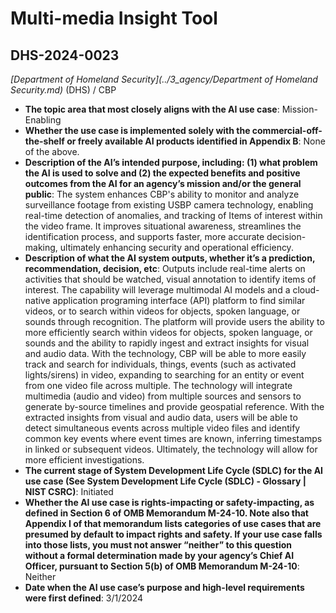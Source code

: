 # Multi-media Insight Tool
## DHS-2024-0023
_[Department of Homeland Security](../3_agency/Department of Homeland Security.md)_ (DHS) / CBP


+ **The topic area that most closely aligns with the AI use case**: Mission-Enabling
+ **Whether the use case is implemented solely with the commercial-off-the-shelf or freely available AI products identified in Appendix B**: None of the above.
+ **Description of the AI’s intended purpose, including: (1) what problem the AI is used to solve and (2) the expected benefits and positive outcomes from the AI for an agency’s mission and/or the general public**: The system enhances CBP's ability to monitor and analyze surveillance footage from existing USBP camera technology, enabling real-time detection of anomalies, and tracking of Items of interest within the video frame. It improves situational awareness, streamlines the identification process, and supports faster, more accurate decision-making, ultimately enhancing security and operational efficiency.
+ **Description of what the AI system outputs, whether it’s a prediction, recommendation, decision, etc**: Outputs include real-time alerts on activities that should be watched, visual annotation to identify items of interest.
The capability will leverage multimodal AI models and a cloud-native application programing interface (API) platform to find similar videos, or to search within videos for objects, spoken language, or sounds through recognition. The platform will provide users the ability to more efficiently search within videos for objects, spoken language, or sounds and the ability to rapidly ingest and extract insights for visual and audio data. With the technology, CBP will be able to more easily track and search for individuals, things, events (such as activated lights/sirens) in video, expanding to searching for an entity or event from one video file across multiple. The technology will integrate multimedia (audio and video) from multiple sources and sensors to generate by-source timelines and provide geospatial reference. With the extracted insights from visual and audio data, users will be able to detect simultaneous events across multiple video files and identify common key events where event times are known, inferring timestamps in linked or subsequent videos. Ultimately, the technology will allow for more efficient investigations. 
+ **The current stage of System Development Life Cycle (SDLC) for the AI use case (See System Development Life Cycle (SDLC) - Glossary | NIST CSRC)**: Initiated
+ **Whether the AI use case is rights-impacting or safety-impacting, as defined in Section 6 of OMB Memorandum M-24-10. Note also that Appendix I of that memorandum lists categories of use cases that are presumed by default to impact rights and safety. If your use case falls into those lists, you must not answer “neither” to this question without a formal determination made by your agency’s Chief AI Officer, pursuant to Section 5(b) of OMB Memorandum M-24-10**: Neither
+ **Date when the AI use case’s purpose and high-level requirements were first defined**: 3/1/2024